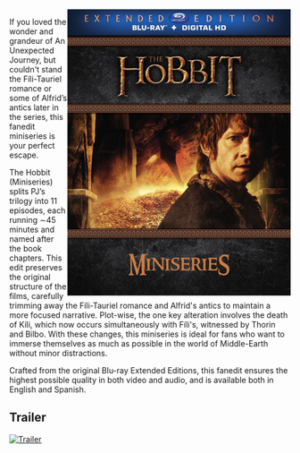 <img align="right" width="400" src="./img/artwork/HobbitMiniseries_Poster.jpg" />

If you loved the wonder and grandeur of An Unexpected Journey, but couldn't stand the Fíli-Tauriel romance or some of Alfrid’s antics later in the series, this fanedit miniseries is your perfect escape.

The Hobbit (Miniseries) splits PJ’s trilogy into 11 episodes, each running ∼45 minutes and named after the book chapters. This edit preserves the original structure of the films, carefully trimming away the Fíli-Tauriel romance and Alfrid's antics to maintain a more focused narrative. Plot-wise, the one key alteration involves the death of Kíli, which now occurs simultaneously with Fíli's, witnessed by Thorin and Bilbo. With these changes, this miniseries is ideal for fans who want to immerse themselves as much as possible in the world of Middle-Earth without minor distractions.

Crafted from the original Blu-ray Extended Editions, this fanedit ensures the highest possible quality in both video and audio, and is available both in English and Spanish.

## Trailer

[![Trailer](https://img.youtube.com/vi/7af4lCwwQxg/0.jpg)]([https://www.youtube.com/watch?v=7af4lCwwQxg](https://www.youtube.com/watch?v=7af4lCwwQxg&list=PL_uFSFPXq6IdSnuWKgzWr3ZCDr7u2rAYg&index=1))
